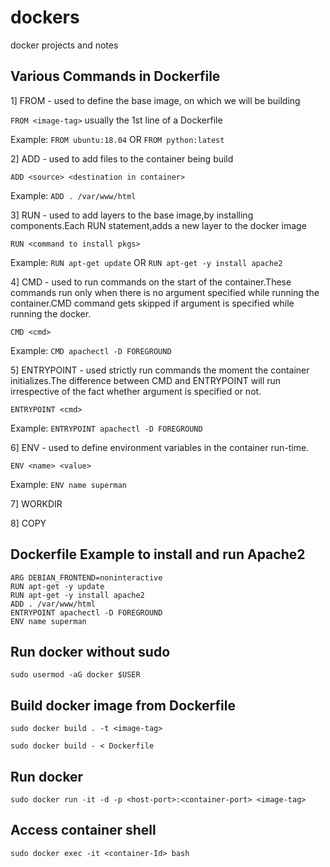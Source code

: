 # dockers
docker projects and notes


## Various Commands in Dockerfile

1] FROM - used to define the base image, on which we will be building

  `FROM <image-tag>` usually the 1st line of a Dockerfile
  
  Example:
    `FROM ubuntu:18.04` OR `FROM python:latest`
    
2] ADD - used to add files to the container being build
   
   `ADD <source> <destination in container>`
   
   Example:
      `ADD . /var/www/html`

3] RUN - used to add layers to the base image,by installing components.Each RUN statement,adds a new layer to the docker image
  
  `RUN <command to install pkgs>`
  
 Example:
    `RUN apt-get update` OR `RUN apt-get -y install apache2`

4] CMD - used to run commands on the start of the container.These commands run only when there is no argument specified while running the container.CMD command gets skipped if argument is specified while running the docker.
  
  `CMD <cmd>`
  
  Example:
  `CMD apachectl -D FOREGROUND`

5] ENTRYPOINT - used strictly run commands the moment the container initializes.The difference between CMD and ENTRYPOINT will run irrespective of the fact whether argument is specified or not.
 
`ENTRYPOINT <cmd>`

Example: `ENTRYPOINT apachectl -D FOREGROUND`

6] ENV - used to define environment variables in the container run-time.

`ENV <name> <value>`

Example: `ENV name superman`

7] WORKDIR

8] COPY

## Dockerfile Example to install and run Apache2
```FROM ubuntu
ARG DEBIAN_FRONTEND=noninteractive
RUN apt-get -y update
RUN apt-get -y install apache2
ADD . /var/www/html
ENTRYPOINT apachectl -D FOREGROUND
ENV name superman
```

## Run docker without sudo

`sudo usermod -aG docker $USER`

## Build docker image from Dockerfile
`sudo docker build . -t <image-tag>`

`sudo docker build - < Dockerfile`

## Run docker 

`sudo docker run -it -d -p <host-port>:<container-port> <image-tag>`


## Access container shell

`sudo docker exec -it <container-Id> bash`

